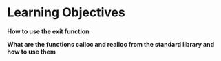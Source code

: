 # Learning Objectives

**How to use the exit function**


**What are the functions calloc and realloc from the standard library and how to use them**


